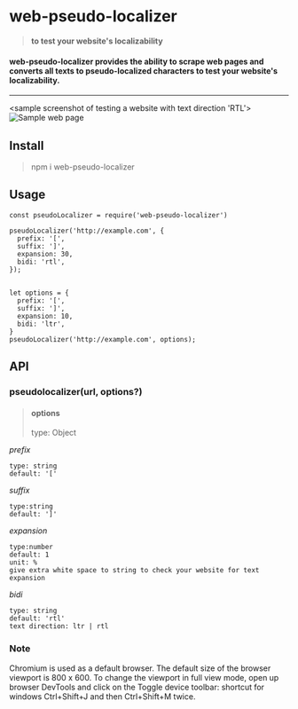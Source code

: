 # web-pseudo-localizer 

> **to test your website's localizability**

#### web-pseudo-localizer provides the ability to scrape web pages and converts all texts to pseudo-localized characters to test your website's localizability.

<hr>

<sample screenshot of testing a website with text direction 'RTL'>
![Sample web page](https://firebasestorage.googleapis.com/v0/b/portfolio-220f7.appspot.com/o/images%2Fpseudolocalized_md.png?alt=media&token=6b62c82d-57dc-47ff-9dab-879673d0457a)

## Install

> npm i web-pseudo-localizer

## Usage
    const pseudoLocalizer = require('web-pseudo-localizer')

    pseudoLocalizer('http://example.com', {
      prefix: '[',
      suffix: ']',
      expansion: 30,
      bidi: 'rtl',
    });
    
    
    let options = {
      prefix: '[',
      suffix: ']',
      expansion: 10,
      bidi: 'ltr',
    }
    pseudoLocalizer('http://example.com', options);

## API

### pseudolocalizer(url, options?)

> #### options 
> type: Object

*prefix*
    
    type: string
    default: '['

*suffix*

    type:string
    default: ']'

*expansion*

    type:number
    default: 1
    unit: %
    give extra white space to string to check your website for text expansion

*bidi*

    type: string
    default: 'rtl'
    text direction: ltr | rtl

### Note
Chromium is used as a default browser. The default size of the browser viewport is 800 x 600. To change the viewport in full view mode, open up browser DevTools and click on the Toggle device toolbar: shortcut for windows Ctrl+Shift+J and then Ctrl+Shift+M twice. 


